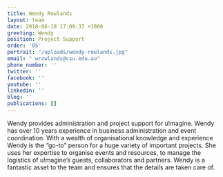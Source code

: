 ```yaml
---
title: Wendy Rowlands
layout: team
date: 2018-06-18 17:09:37 +1000
greeting: Wendy
position: Project Support
order: '05'
portrait: "/uploads/wendy-rowlands.jpg"
email: " wrowlands@csu.edu.au"
phone_number: ''
twitter: ''
facebook: ''
youtube: ''
linkedin: ''
blog: ''
publications: []
---
```

Wendy provides administration and project support for u!magine. Wendy has over 10 years experience in business administration and event coordination. With a wealth of organisational knowledge and experience Wendy is the “go-to” person for a huge variety of important projects. She uses her expertise to organise events and resources, to manage the logistics of u!magine’s guests, collaborators and partners. Wendy is a fantastic asset to the team and ensures that the details are taken care of.